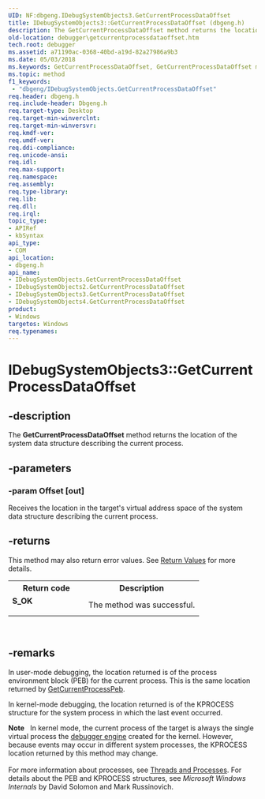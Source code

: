 ```yaml
---
UID: NF:dbgeng.IDebugSystemObjects3.GetCurrentProcessDataOffset
title: IDebugSystemObjects3::GetCurrentProcessDataOffset (dbgeng.h)
description: The GetCurrentProcessDataOffset method returns the location of the system data structure describing the current process.
old-location: debugger\getcurrentprocessdataoffset.htm
tech.root: debugger
ms.assetid: a71190ac-0368-40bd-a19d-82a27986a9b3
ms.date: 05/03/2018
ms.keywords: GetCurrentProcessDataOffset, GetCurrentProcessDataOffset method [Windows Debugging], GetCurrentProcessDataOffset method [Windows Debugging],IDebugSystemObjects interface, GetCurrentProcessDataOffset method [Windows Debugging],IDebugSystemObjects2 interface, GetCurrentProcessDataOffset method [Windows Debugging],IDebugSystemObjects3 interface, GetCurrentProcessDataOffset method [Windows Debugging],IDebugSystemObjects4 interface, IDebugSystemObjects interface [Windows Debugging],GetCurrentProcessDataOffset method, IDebugSystemObjects2 interface [Windows Debugging],GetCurrentProcessDataOffset method, IDebugSystemObjects2::GetCurrentProcessDataOffset, IDebugSystemObjects3 interface [Windows Debugging],GetCurrentProcessDataOffset method, IDebugSystemObjects3.GetCurrentProcessDataOffset, IDebugSystemObjects3::GetCurrentProcessDataOffset, IDebugSystemObjects4 interface [Windows Debugging],GetCurrentProcessDataOffset method, IDebugSystemObjects4::GetCurrentProcessDataOffset, IDebugSystemObjects::GetCurrentProcessDataOffset, IDebugSystemObjects_f3602018-7f0a-45eb-aadc-26e0f7349737.xml, dbgeng/IDebugSystemObjects2::GetCurrentProcessDataOffset, dbgeng/IDebugSystemObjects3::GetCurrentProcessDataOffset, dbgeng/IDebugSystemObjects4::GetCurrentProcessDataOffset, dbgeng/IDebugSystemObjects::GetCurrentProcessDataOffset, debugger.getcurrentprocessdataoffset
ms.topic: method
f1_keywords:
 - "dbgeng/IDebugSystemObjects.GetCurrentProcessDataOffset"
req.header: dbgeng.h
req.include-header: Dbgeng.h
req.target-type: Desktop
req.target-min-winverclnt: 
req.target-min-winversvr: 
req.kmdf-ver: 
req.umdf-ver: 
req.ddi-compliance: 
req.unicode-ansi: 
req.idl: 
req.max-support: 
req.namespace: 
req.assembly: 
req.type-library: 
req.lib: 
req.dll: 
req.irql: 
topic_type:
- APIRef
- kbSyntax
api_type:
- COM
api_location:
- dbgeng.h
api_name:
- IDebugSystemObjects.GetCurrentProcessDataOffset
- IDebugSystemObjects2.GetCurrentProcessDataOffset
- IDebugSystemObjects3.GetCurrentProcessDataOffset
- IDebugSystemObjects4.GetCurrentProcessDataOffset
product:
- Windows
targetos: Windows
req.typenames: 
---
```


# IDebugSystemObjects3::GetCurrentProcessDataOffset


## -description


The <b>GetCurrentProcessDataOffset</b> method returns the location of the system data structure describing the current process.


## -parameters




### -param Offset [out]

Receives the location in the target's virtual address space of the system data structure describing the current process.


## -returns



This method may also return error values.  See <a href="https://docs.microsoft.com/windows-hardware/drivers/debugger/hresult-values">Return Values</a> for more details.

<table>
<tr>
<th>Return code</th>
<th>Description</th>
</tr>
<tr>
<td width="40%">
<dl>
<dt><b>S_OK</b></dt>
</dl>
</td>
<td width="60%">
The method was successful.

</td>
</tr>
</table>
 




## -remarks



In user-mode debugging, the location returned is of the process environment block (PEB) for the current process.  This is the same location returned by <a href="https://docs.microsoft.com/windows-hardware/drivers/ddi/dbgeng/nf-dbgeng-idebugsystemobjects4-getcurrentprocesspeb">GetCurrentProcessPeb</a>.

In kernel-mode debugging, the location returned is of the KPROCESS structure for the system process in which the last event occurred.

<div class="alert"><b>Note</b>    In kernel mode, the current process of the target is always the single virtual process the <a href="https://docs.microsoft.com/windows-hardware/drivers/debugger/introduction">debugger engine</a> created for the kernel.  However, because events may occur in different system processes, the KPROCESS location returned by this method may change.</div>
<div> </div>
For more information about processes, see <a href="https://docs.microsoft.com/windows-hardware/drivers/debugger/threads-and-processes">Threads and Processes</a>.  For details about the PEB and KPROCESS structures, see <i>Microsoft Windows Internals</i> by David Solomon and Mark Russinovich.



